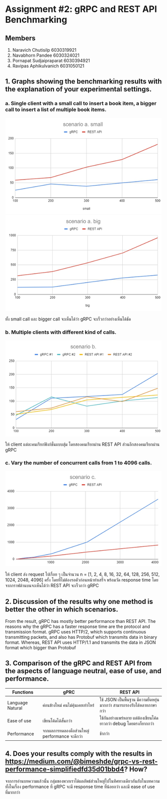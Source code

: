 # Assignment #2: gRPC and REST API Benchmarking

## Members
1. Naravich Chutisilp		    6030319921
2. Navabhorn Pandee 		    6030324021
3. Pornapat Sudjaipraparat 	6030394921
4. Ravipas Aphikulvanich	  6031050121

## 1. Graphs showing the benchmarking results with the explanation of your experimental settings.
### a. Single client with a small call to insert a book item, a bigger call to insert a list of multiple book items. 
![asmall](images/asmall.jpg)
![abig](images/abig.jpg)

ทั้ง small call และ bigger call จะเห็นได้ว่า gRPC จะเร็วกว่าอย่างเห็นได้ชัด
### b. Multiple clients with different kind of calls.
![b](images/b.jpg)

ให้ client แต่ละคนเรียกฟังก์ชั่นแบบสุ่ม โดยสองคนเรียกผ่าน REST API ส่วนอีกสองคนเรียกผ่าน gRPC
### c. Vary the number of concurrent calls from 1 to 4096 calls. 
![c](images/c.jpg)

ให้ client ส่ง request ไปเรื่อย ๆ เป็นจำนวน n = [1, 2, 4, 8, 16, 32, 64, 128, 256, 512, 1024, 2048, 4096] ครั้ง โดยที่ไม่ต้องรอตัวก่อนหน้าทำเสร็จ พร้อมวัด response time โดยจากกราฟด้านบนจะเห็นได้ว่า REST API จะเร็วกว่า gRPC

## 2. Discussion of the results why one method is better the other in which scenarios. 
From the result, gRPC has mostly better performance than REST API. The reasons why the gRPC has a faster response time are the protocol and transmission format. gRPC uses HTTP/2, which supports continuous transmitting packets, and also has Protobuf which transmits data in binary format. Whereas, REST API uses HTTP/1.1 and transmits the data in JSON format which bigger than Protobuf

## 3. Comparison of the gRPC and REST API from the aspects of language neutral, ease of use, and performance. 
| Functions  | gPRC | REST API | 
| ------------- | ------------- | ------------- | 
| Language Natural  | ค่อนข้างใหม่ คนไม่คุ้นเคยเท่าไหร่ | ใช้ JSON เป็นพื้นฐาน มีความยืดหยุ่นมากกว่า สามารถรองรับได้หลายภาษากว่า | 
| Ease of use  |เขียนโค้ดได้สั้นกว่า | ใช้กันอย่างแพร่หลาย แต่ต้องเขียนโค้ดยาวกว่า debug โดยตรงก็ยากกว่า |
| Performance | จากผลการทดลองคือส่วนใหญ่ performance จะดีกว่า |  ช้ากว่า | 

## 4. Does your results comply with the results in https://medium.com/@bimeshde/grpc-vs-rest-performance-simplifiedfd35d01bbd4? How?
จากการอ่านบทความแล้วนั้น กลุ่มของพวกเราได้ผลลัพธ์ส่วนใหญ่ไปในทิศทางเดียวกันกับในบทความ ทั้งในเรื่อง performance ที่ gRPC จะมี response time ที่น้อยกว่า และมี ease of use ที่มากกว่า
